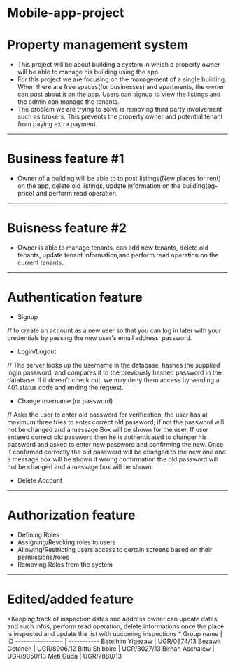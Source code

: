 # Mobile-app-project
# Property management system
* This project will be about building a system in which a property owner will be able to manage his building using the app.
 * For this project we are focusing on the management of a single building. When there are free spaces(for businesses) and apartments, the owner can post about it on the app. Users can signup to view the listings and the admin can manage the tenants.
* The problem we are trying to solve is removing third party involvement such as brokers. This prevents the property owner and potential tenant from paying extra payment.
-----------------
# Business feature #1 
*  Owner of a building will be able to to post listings(New places for rent) on the app, delete old listings, update information on the building(eg-price) and perform read operation.
-----------------

# Buisness feature #2 
* Owner is able to manage tenants. can add new tenants, delete old tenants, update tenant information,and perform read operation on the current tenants.
-----------------
# Authentication feature

* Signup
 
// to create an account as a new user so that you can log in later with your credentials  by passing the new user's email address, password. 
* Login/Logout 

//  The server looks up the username in the database, hashes the supplied login password, and compares it to the previously hashed password in the database. If it doesn't check out, we may deny them access by sending a 401 status code and ending the request.
* Change username (or password) 

// Asks the user to enter old password for verification, the user has at maximum three tries to enter correct old password; if not the password will not be changed and a message Box will be shown for the user. If user entered correct old password then he is authenticated to changer his password and asked to enter new password and confirming the new. Once if confirmed correctly the old password will be changed to the new one and a message box will be shown if wrong confirmation the old password will not be changed and a message box will be shown.
* Delete Account 
 -----------------
# Authorization feature

* Defining Roles 
* Assigning/Revoking roles to users 
* Allowing/Restricting users access to certain screens based on their permissions/roles 
* Removing Roles from the system 
-----------------

# Edited/added feature 
*Keeping track of inspection dates and  address owner can update dates and such infos, perform read operation, delete informations once the place is inspected and update the list with upcoming inspections
* 
Group name            |       ID
-----------------     |       -----------
Betelhim Yigezaw      |       UGR/0874/13
Bezawit Getaneh       |       UGR/8906/12
Biftu Shibbire        |       UGR/8027/13
Birhan Aschalew       |       UGR/9050/13
Meti Guda             |       UGR/7880/13

